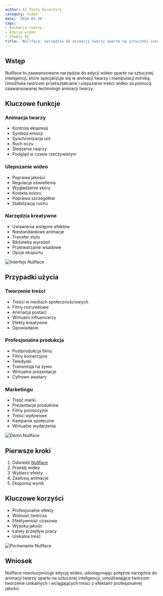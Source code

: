 ```yaml
---
author: AI Tools Directory
category: Video
date: '2024-03-20'
tags:
- Animacja twarzy
- Edycja wideo
- Efekty AI
title: 'Nullface: narzędzie do animacji twarzy oparte na sztucznej inteligencji'
---
```


## Wstęp

Nullface to zaawansowane narzędzie do edycji wideo oparte na sztucznej inteligencji, które specjalizuje się w animacji twarzy i manipulacji mimiką. Umożliwia twórcom przekształcanie i ulepszanie treści wideo za pomocą zaawansowanej technologii animacji twarzy.

## Kluczowe funkcje

### Animacja twarzy
- Kontrola ekspresji
- Synteza emocji
- Synchronizacja ust
- Ruch oczu
- Śledzenie twarzy
- Podgląd w czasie rzeczywistym

### Ulepszanie wideo
- Poprawa jakości
- Regulacja oświetlenia
- Wygładzenie skóry
- Korekta koloru
- Poprawa szczegółów
- Stabilizacja ruchu

### Narzędzia kreatywne
- Ustawienia wstępne efektów
- Niestandardowe animacje
- Transfer stylu
- Biblioteka wyrażeń
- Przetwarzanie wsadowe
- Opcje eksportu

![Interfejs Nullface](/imgs/nullface/interface.jpg)

## Przypadki użycia

### Tworzenie treści
- Treści w mediach społecznościowych
- Filmy rozrywkowe
- Animacja postaci
- Wirtualni influencerzy
- Efekty kreatywne
- Opowiadanie

### Profesjonalna produkcja
- Postprodukcja filmu
- Filmy komercyjne
- Teledyski
- Transmisja na żywo
- Wirtualne prezentacje
- Cyfrowe awatary

### Marketingu
- Treść marki
- Prezentacje produktów
- Filmy promocyjne
- Treści wpływowe
- Kampanie społeczne
- Wirtualne wydarzenia

![Demo Nullface](/imgs/nullface/demo.jpg)

## Pierwsze kroki

1. Odwiedź [Nullface](https://nullface.ai)
2. Prześlij wideo
3. Wybierz efekty
4. Zastosuj animacje
5. Eksportuj wynik

## Kluczowe korzyści

- Profesjonalne efekty
- Wolność twórcza
- Efektywność czasowa
- Wysoka jakość
- Łatwy przepływ pracy
- Unikalna treść

![Porównanie Nullface](/imgs/nullface/comparison.jpg)

## Wniosek

Nullface rewolucjonizuje edycję wideo, udostępniając potężne narzędzia do animacji twarzy oparte na sztucznej inteligencji, umożliwiające twórcom tworzenie unikalnych i wciągających treści z efektami profesjonalnej jakości.